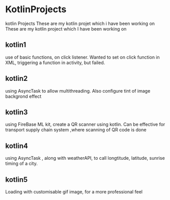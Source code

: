 # KotlinProjects
kotlin Projects
These are my kotlin projet which i have been working on
These are my kotlin project which I have been working on
 
 ## kotlin1
use of basic functions, on click listener. Wanted to set on click function in XML, triggering a function in activity,  but failed.

 ## kotlin2
using AsyncTask to allow multithreading. Also configure tint of image backgrond effect
  
  ## kotlin3
  
  using FireBase ML kit, create a QR scanner using kotlin. Can be effective for transport supply chain system ,where scanning of QR code is done
  ## kotlin4
  using AsyncTask , along with weatherAPI, to call longtitude, latitude, sunrise timing of a city.
  
## kotlin5 
Loading  with customisable gif image, for a more professional feel 
